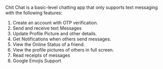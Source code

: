 Chit Chat is a basic-level chatting app that only supports text messaging with the following features:

1. Create an account with OTP verification.
2. Send and receive text Messages
3. Update Profile Picture and other details.
4. Get Notifications when others send messages.
5. View the Online Status of a friend.
6. View the profile pictures of others in full screen.
7. Read receipts of messages
8. Google Emojis Support
